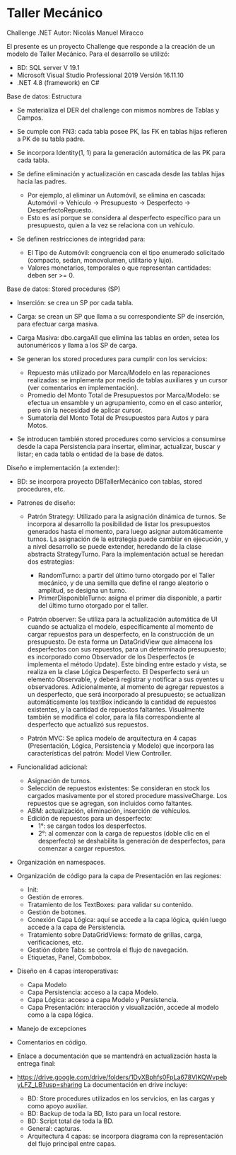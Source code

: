# Taller Mecánico
Challenge .NET 
Autor: Nicolás Manuel Miracco

El presente es un proyecto Challenge que responde a la creación de un modelo de Taller Mecánico.
Para el desarrollo se utilizó: 

- BD: SQL server V 19.1
- Microsoft Visual Studio Professional 2019 Versión 16.11.10 
- .NET 4.8 (framework) en C#

Base de datos: Estructura

- Se materializa el DER del challenge con mismos nombres de Tablas y Campos.
- Se cumple con FN3: cada tabla posee PK, las FK en tablas hijas refieren a PK de su tabla padre.
- Se incorpora Identity(1, 1) para la generación automática de las PK para cada tabla.
- Se define eliminación y actualización en cascada desde las tablas hijas hacia las padres.
  - Por ejemplo, al eliminar un Automóvil, se elimina en cascada: Automóvil -> Vehículo -> Presupuesto -> Desperfecto -> 
    DesperfectoRepuesto.
  - Esto es así porque se considera al desperfecto específico para un presupuesto, quien a la vez se relaciona con un vehículo.

- Se definen restricciones de integridad para:
  - El Tipo de Automóvil: congruencia con el tipo enumerado solicitado (compacto, sedan, monovolumen, utilitario y lujo).
  - Valores monetarios, temporales o que representan cantidades: deben ser >= 0.

Base de datos: Stored procedures (SP)

- Inserción: se crea un SP por cada tabla.
- Carga: se crean un SP que llama a su correspondiente SP de inserción, para efectuar carga masiva.
- Carga Masiva: dbo.cargaAll que elimina las tablas en orden, setea los autonuméricos y llama a los SP de carga.
- Se generan los stored procedures para cumplir con los servicios:
    -  Repuesto más utilizado por Marca/Modelo en las reparaciones realizadas: se implementa por medio de tablas auxiliares y un cursor (ver comentarios en implementación).
    -  Promedio del Monto Total de Presupuestos por Marca/Modelo: se efectua un ensamble y un agrupamiento, como en el caso anterior, pero sin la necesidad de aplicar cursor.
    -  Sumatoria del Monto Total de Presupuestos para Autos y para Motos.

- Se introducen también stored procedures como servicios a consumirse desde la capa Persistencia para insertar, eliminar, actualizar, buscar y listar; en cada tabla o entidad de la base de datos.

Diseño e implementación (a extender): 

- BD: se incorpora proyecto DBTallerMecánico con tablas, stored procedures, etc.

- Patrones de diseño:  
    - Patrón Strategy:
      Utilizado para la asignación dinámica de turnos. Se incorpora al desarrollo la posibilidad de listar los presupuestos generados hasta el momento, para luego   asignar automáticamente turnos.
      La asignación de la estrategia puede cambiar en ejecución, y a nivel desarrollo se puede extender, heredando de la clase abstracta StrategyTurno.
      Para la implementación actual se heredan dos estrategias:
        -  RandomTurno: a partir del último turno otorgado por el Taller mecánico, y de una semilla que define el rango aleatorio o amplitud, se designa un turno.
        -  PrimerDisponibleTurno: asigna el primer día disponible, a partir del último turno otorgado por el taller.
  
    -  Patrón observer:
       Se utiliza para la actualización automática de UI cuando se actualiza el modelo, específicamente al momento de cargar repuestos para un desperfecto, en la construcción de un presupuesto.
       De esta forma un DataGridView que almacena los desperfectos con sus repuestos, para un determinado presupuesto; es incorporado como Observador de los Desperfectos (e implementa el método Update).
       Este binding entre estado y vista, se realiza en la clase Lógica Desperfecto. El Desperfecto será un elemento Observable, y deberá registrar y notificar a sus oyentes u observadores.
       Adicionalmente, al momento de agregar repuestos a un desperfecto, que será incorporado al presupuesto; se actualizan automáticamente los textBox indicando la cantidad de repuestos existentes, y la cantidad de repuestos faltantes.
       Visualmente también se modifica el color, para la fila correspondiente al desperfecto que actualizó sus repuestos.
       
    -  Patrón MVC:
       Se aplica modelo de arquitectura en 4 capas (Presentación, Lógica, Persistencia y Modelo) que incorpora las características del patrón: Model View Controller.       
-  Funcionalidad adicional:
    -  Asignación de turnos.
    -  Selección de repuestos existentes:
         Se consideran en stock los cargados masivamente por el stored procedure massiveCharge.
         Los repuestos que se agregan, son incluidos como faltantes.
    - ABM: actualización, eliminación, inserción de vehículos.
    - Edición de repuestos para un desperfecto:
      -  1°: se cargan todos los desperfectos.
      -  2°: al comenzar con la carga de repuestos (doble clic en el desperfecto) se deshabilita la generación de desperfectos, para comenzar a cargar repuestos.

- Organización en namespaces.
- Organización de código para la capa de Presentación en las regiones:
  -  Init:
  -  Gestión de errores.
  -  Tratamiento de los TextBoxes: para validar su contenido.
  -  Gestión de botones.
  -  Conexión Capa Lógica: aquí se accede a la capa lógica, quién luego accede a la capa de Persistencia.
  -  Tratamiento sobre DataGridViews: formato de grillas, carga, verificaciones, etc.
  -  Gestión dobre Tabs: se controla el flujo de navegación.
  -  Etiquetas, Panel, Combobox.

- Diseño en 4 capas interoperativas:
  -  Capa Modelo
  -  Capa Persistencia: acceso a la capa Modelo.
  -  Capa Lógica: acceso a capa Modelo y Persistencia.
  -  Capa Presentación: interacción y visualización, accede al modelo como a la capa lógica.  

- Manejo de excepciones
 
- Comentarios en código.

-  Enlace a documentación que se mantendrá en actualización hasta la entrega final:
  -  https://drive.google.com/drive/folders/1DyXBphfs0FpLa678VIKQWvpebyLFZ_LB?usp=sharing
      La documentación en drive incluye:

      -  BD: Store procedures utilizados en los servicios, en las cargas y como apoyo auxiliar.
      -  BD: Backup de toda la BD, listo para un local restore.
      -  BD: Script total de toda la BD.
      -  General: capturas.
      -  Arquitectura 4 capas: se incorpora diagrama con la representación del flujo principal entre capas.
